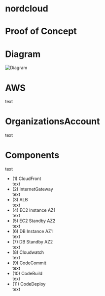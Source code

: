 # nordcloud

# Proof of Concept

# Diagram
![Diagram](https://github.com/adob71/nordcloud/blob/main/diagram.png)

# AWS  
text
# OrganizationsAccount  
text
# Components   
text
* (1) CloudFront  
text
* (2) InternetGateway  
text
* (3) ALB  
text
* (4) EC2 Instance AZ1  
text
* (5) EC2 Standby AZ2  
text
* (6) DB Instance AZ1  
text
* (7) DB Standby AZ2  
text
* (8) Cloudwatch  
text
* (9) CodeCommit  
text
* (10) CodeBuild  
text
* (11) CodeDeploy  
text
